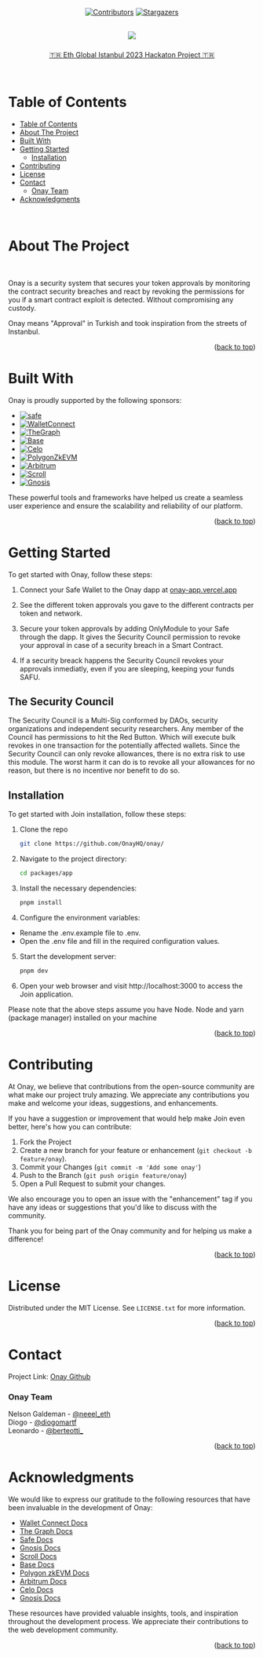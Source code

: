 <a name="readme-top"></a>

<div align="center">

[![Contributors][contributors-shield]][contributors-url]
[![Stargazers][stars-shield]][stars-url]

</div>

<!-- PROJECT INTRO -->

<br />
<div align="center">
  <a href="https://github.com/OnayHQ/onay">
    <img src="https://i.imgur.com/j3NUDl1.png">
  </a>
 <h3 align="center">  </h3>

  <p align="center">

  [🇹🇷 Eth Global Istanbul 2023 Hackaton Project 🇹🇷 ](https://ethglobal.com/events/istanbul)

</div>

<br />


<!-- TABLE OF CONTENTS -->

# Table of Contents 

- [Table of Contents](#table-of-contents)
- [About The Project](#about-the-project)
- [Built With](#built-with)
- [Getting Started](#getting-started)
  - [Installation](#installation)
- [Contributing](#contributing)
- [License](#license)
- [Contact](#contact)
    - [Onay Team](#onay-team)
- [Acknowledgments](#acknowledgments)

<br />


<!-- ABOUT THE PROJECT -->

# About The Project


<br />

<!-- [![Product Name Screen Shot][product-screenshot]](https://example.com) -->

Onay is a security system that secures your token approvals by monitoring the contract security breaches and react by revoking the permissions for you if a smart contract exploit is detected. Without compromising any custody.

Onay means "Approval" in Turkish and took inspiration from the streets of Instanbul.

<p align="right">(<a href="#readme-top">back to top</a>)</p>


# Built With


Onay is proudly supported by the following sponsors:

* [![safe][safe-img]][safe-url]
* [![WalletConnect][walletconnect-img]][walletconnect-url]
* [![TheGraph][thegraph-img]][thegraph-url]
* [![Base][base-img]][base-url]
* [![Celo][celo-img]][celo-url]
* [![PolygonZkEVM][polygonzkevm-img]][polygonzkevm-url]
* [![Arbitrum][arbitrum-img]][arbitrum-url]
* [![Scroll][scroll-img]][scroll-url]
* [![Gnosis][gnosis-img]][gnosis-url]

These powerful tools and frameworks have helped us create a seamless user experience and ensure the scalability and reliability of our platform.

<p align="right">(<a href="#readme-top">back to top</a>)</p>



<!-- GETTING STARTED   -->


# Getting Started


To get started with Onay, follow these steps:

1. Connect your Safe Wallet to the Onay dapp at [onay-app.vercel.app](https://onay-app.vercel.app/)

2. See the different token approvals you gave to the different contracts per token and network.

3. Secure your token approvals by adding OnlyModule to your Safe through the dapp. It gives the Security Council permission to revoke your approval in case of a security breach in a Smart Contract.

4. If a security breack happens the Security Council revokes your approvals inmediatly, even if you are sleeping, keeping your funds SAFU.

## The Security Council 

The Security Council is a Multi-Sig conformed by DAOs, security organizations and independent security researchers. Any member of the Council has permissions to hit the Red Button. Which will execute bulk revokes in one transaction for the potentially affected wallets. Since the Security Council can only revoke allowances, there is no extra risk to use this module. The worst harm it can do is to revoke all your allowances for no reason, but there is no incentive nor benefit to do so.


## Installation 

 To get started with Join installation, follow these steps:

1. Clone the repo
   ```sh
   git clone https://github.com/OnayHQ/onay/
   ```
2. Navigate to the project directory:
   ```sh
   cd packages/app
   ```
3. Install the necessary dependencies:
   ```js
   pnpm install
   ```
4.  Configure the environment variables:
  * Rename the .env.example file to .env.
  * Open the .env file and fill in the required configuration values.
5. Start the development server:
    ```js
   pnpm dev
   ```
6. Open your web browser and visit http://localhost:3000 to access the Join application.

Please note that the above steps assume you have Node.
Node and yarn (package manager) installed on your machine

<p align="right">(<a href="#readme-top">back to top</a>)</p>


<!-- CONTRIBUTING -->

# Contributing

At Onay, we believe that contributions from the open-source community are what make our project truly amazing. We appreciate any contributions you make and welcome your ideas, suggestions, and enhancements.

If you have a suggestion or improvement that would help make Join even better, here's how you can contribute:

1. Fork the Project
2. Create a new branch for your feature or enhancement (`git checkout -b feature/onay`).
3. Commit your Changes (`git commit -m 'Add some onay'`)
4. Push to the Branch (`git push origin feature/onay`)
5. Open a Pull Request to submit your changes.

We also encourage you to open an issue with the "enhancement" tag if you have any ideas or suggestions that you'd like to discuss with the community.

Thank you for being part of the Onay community and for helping us make a difference!

<p align="right">(<a href="#readme-top">back to top</a>)</p>


<!-- LICENSE -->
# License

Distributed under the MIT License. See `LICENSE.txt` for more information.

<p align="right">(<a href="#readme-top">back to top</a>)</p>


<!-- CONTACT -->

# Contact

Project Link: [Onay Github](https://github.com/orgs/OnayHQ/repositories)
<br />


### Onay Team


Nelson Galdeman - [@neeel_eth](https://x.com/neeel_eth)
<br />
Diogo - [@diogomartf](https://x.com/diogomartf)
<br />
Leonardo - [@berteotti_](https://x.com/berteotti_)
<br />

<p align="right">(<a href="#readme-top">back to top</a>)</p>


<!-- ACKNOWLEDGMENTS -->

# Acknowledgments

We would like to express our gratitude to the following resources that have been invaluable in the development of Onay:

* [Wallet Connect Docs](https://docs.walletconnect.com/)
* [The Graph Docs](https://thegraph.com/docs)
* [Safe Docs](https://safe.global/docs)
* [Gnosis Docs](https://docs.gnosischain.com/)
* [Scroll Docs](https://docs.scroll.io/en/getting-started/overview/)
* [Base Docs](https://docs.base.org/)
* [Polygon zkEVM Docs](https://wiki.polygon.technology/docs/zkevm/)
* [Arbitrum Docs](https://docs.arbitrum.io/)
* [Celo Docs](https://docs.celo.org/)
* [Gnosis Docs](https://docs.gnosis.io/)

These resources have provided valuable insights, tools, and inspiration throughout the development process. We appreciate their contributions to the web development community.

<p align="right">(<a href="#readme-top">back to top</a>)</p>


[contributors-shield]:https://img.shields.io/github/contributors/OnayHQ/onay.svg?style=for-the-badge
[contributors-url]: https://github.com/OnayHQ/onay/graphs/contributors
[stars-shield]: https://img.shields.io/github/stars/OnayHQ/onay.svg?style=for-the-badge
[stars-url]:https://github.com/OnayHQ/onay/stargazers
[issues-shield]: https://img.shields.io/github/issues/OnayHQ/onay.svg?style=for-the-badge
[issues-url]: https://github.com/OnayHQ/onay/issues


<!-- SPONSORS -->

[safe-url]:https://safe.global
[safe-img]:https://img.shields.io/badge/safe-12ff80?style=for-the-badge&logo=safe&logoColor=black
[thegraph-url]:https://thegraph.com
[thegraph-img]:https://img.shields.io/badge/thegraph-11112a?style=for-the-badge&logo=TheGraph&logoColor=white
[walletconnect-url]:https://walletconnect.com/
[walletconnect-img]:https://img.shields.io/badge/walletConnect-000000?style=for-the-badge&logo=walletconnect&logoColor=white
[scroll-url]:https://scroll.io/
[scroll-img]:https://img.shields.io/badge/scroll-ffdbb0?style=for-the-badge&logo=scroll&logoColor=white
[gnosis-url]:https://www.gnosis.io/
[gnosis-img]:https://img.shields.io/badge/gnosis-3e6957?style=for-the-badge&logo=gnosis&logoColor=white
[arbitrum-url]:https://arbitrum.io/
[arbitrum-img]:https://img.shields.io/badge/arbitrum-162c4f?style=for-the-badge&logo=arbitrum&logoColor=white
[polygonzkevm-url]:https://polygon.technology/polygon-zkevm
[polygonzkevm-img]:https://img.shields.io/badge/polygon-6f3cc3?style=for-the-badge&logo=polygon&logoColor=white
[celo-url]:https://celo.org/
[celo-img]:https://img.shields.io/badge/celo-fdff52?style=for-the-badge&logo=celo&logoColor=white
[base-url]:https://base.org/
[base-img]:https://img.shields.io/badge/base-0e54ff?style=for-the-badge&logo=base&logoColor=white